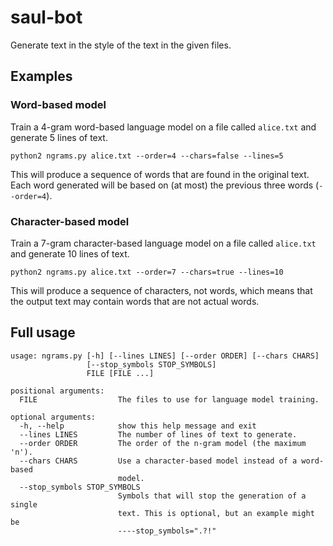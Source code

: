 # saul-bot

Generate text in the style of the text in the given files.

## Examples

### Word-based model

Train a 4-gram word-based language model on a file called `alice.txt` and generate 5 lines of text.

    python2 ngrams.py alice.txt --order=4 --chars=false --lines=5

This will produce a sequence of words that are found in the original text. Each word generated will be based on (at most) the previous three words (`--order=4`).

### Character-based model

Train a 7-gram character-based language model on a file called `alice.txt` and generate 10 lines of text.

    python2 ngrams.py alice.txt --order=7 --chars=true --lines=10

This will produce a sequence of characters, not words, which means that the output text may contain words that are not actual words.

## Full usage

    usage: ngrams.py [-h] [--lines LINES] [--order ORDER] [--chars CHARS]
                     [--stop_symbols STOP_SYMBOLS]
                     FILE [FILE ...]

    positional arguments:
      FILE                  The files to use for language model training.

    optional arguments:
      -h, --help            show this help message and exit
      --lines LINES         The number of lines of text to generate.
      --order ORDER         The order of the n-gram model (the maximum 'n').
      --chars CHARS         Use a character-based model instead of a word-based
                            model.
      --stop_symbols STOP_SYMBOLS
                            Symbols that will stop the generation of a single
                            text. This is optional, but an example might be
                            ----stop_symbols=".?!"
